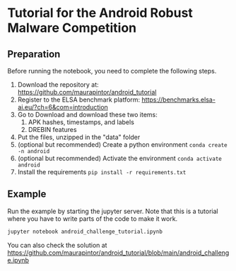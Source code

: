# Tutorial for the Android Robust Malware Competition

## Preparation

Before running the notebook, you need to complete the following steps.

1. Download the repository at: https://github.com/maurapintor/android_tutorial
2. Register to the ELSA benchmark platform: https://benchmarks.elsa-ai.eu/?ch=6&com=introduction
3. Go to Download and download these two items:
   1. APK hashes, timestamps, and labels
   2. DREBIN features
4. Put the files, unzipped in the "data" folder
5. (optional but recommended) Create a python environment `conda create -n android`
6. (optional but recommended) Activate the environment `conda activate android`
7. Install the requirements `pip install -r requirements.txt`

## Example

Run the example by starting the jupyter server.
Note that this is a tutorial where you have to write parts of the code to make it work. 

```bash
jupyter notebook android_challenge_tutorial.ipynb
```

You can also check the solution at https://github.com/maurapintor/android_tutorial/blob/main/android_challenge.ipynb
